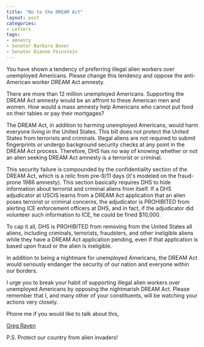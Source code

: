 ```yaml
---
title: "No to the DREAM Act"
layout: post
categories:
- Letters
tags:
- amnesty
- Senator Barbara Boxer
- Senator Dianne Feinstein
---
```


You have shown a tendency of preferring illegal alien workers over unemployed Americans. Please change this tendency and oppose the anti-American worker DREAM Act amnesty.

There are more than 12 million unemployed Americans. Supporting the DREAM Act amnesty would be an affront to these American men and women. How would a mass amnesty help Americans who cannot put food on their tables or pay their mortgages?

The DREAM Act, in addition to harming unemployed Americans, would harm everyone living in the United States. This bill does not protect the United States from terrorists and criminals. Illegal aliens are not required to submit fingerprints or undergo background security checks at any point in the DREAM Act process. Therefore, DHS has no way of knowing whether or not an alien seeking DREAM Act amnesty is a terrorist or criminal.

This security failure is compounded by the confidentiality section of the DREAM Act, which is a relic from pre-9/11 days (it's modeled on the fraud-prone 1986 amnesty). This section basically requires DHS to hide information about terrorist and criminal aliens from itself. If a DHS adjudicator at USCIS learns from a DREAM Act application that an alien poses terrorist or criminal concerns, the adjudicator is PROHIBITED from alerting ICE enforcement officers at DHS, and in fact, if the adjudicator did volunteer such information to ICE, he could be fined $10,000.

To cap it all, DHS is PROHIBITED from removing from the United States all aliens, including criminals, terrorists, fraudsters, and other ineligible aliens while they have a DREAM Act application pending, even if that application is based upon fraud or the alien is ineligible.

In addition to being a nightmare for unemployed Americans, the DREAM Act would seriously endanger the security of our nation and everyone within our borders.

I urge you to break your habit of supporting illegal alien workers over unemployed Americans by opposing the nightmarish DREAM Act. Please remember that I, and many other of your constituents, will be watching your actions very closely.

Phone me if you would like to talk about this,

[Greg Raven](https://www.gregraven.org/)

P.S. Protect our country from alien invaders!
